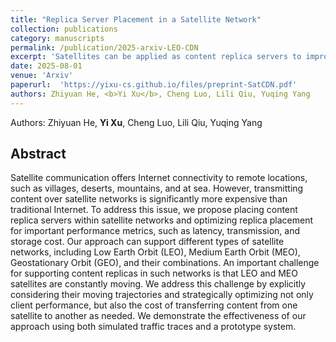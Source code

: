 ```yaml
---
title: "Replica Server Placement in a Satellite Network"
collection: publications
category: manuscripts
permalink: /publication/2025-arxiv-LEO-CDN
excerpt: 'Satellites can be applied as content replica servers to improve client experience in the remote locations. We optimized the placement of servers in satellite networks to reduce transmission and storage costs while considering satellite movement.'
date: 2025-08-01
venue: 'Arxiv'
paperurl:  'https://yixu-cs.github.io/files/preprint-SatCDN.pdf'
authors: Zhiyuan He, <b>Yi Xu</b>, Cheng Luo, Lili Qiu, Yuqing Yang
---
```


Authors: Zhiyuan He, <b>Yi Xu</b>, Cheng Luo, Lili Qiu, Yuqing Yang

Abstract
------
Satellite communication offers Internet connectivity to remote locations, such as villages, deserts, mountains, and at sea. However, transmitting content over satellite networks is significantly more expensive than traditional Internet. To address this issue, we propose placing content replica servers within satellite networks and optimizing replica placement for important performance metrics, such as latency, transmission, and storage cost. Our approach can support different types of satellite networks, including Low Earth Orbit (LEO), Medium Earth Orbit (MEO), Geostationary Orbit (GEO), and their combinations. An important challenge for supporting content replicas in such networks is that LEO and MEO satellites are constantly moving. We address this challenge by explicitly considering their moving trajectories and strategically optimizing not only client performance, but also the cost of transferring content from one satellite to another as needed. We demonstrate the effectiveness of our approach using both simulated traffic traces and a prototype system.

